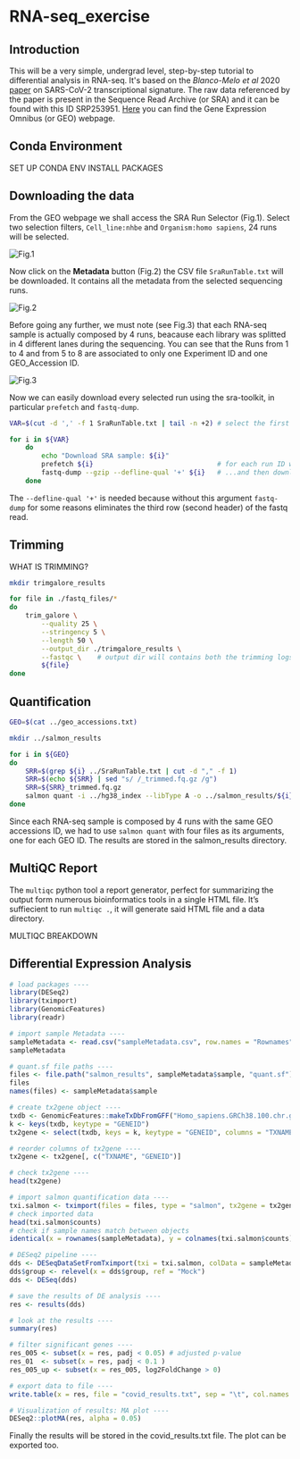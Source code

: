 # RNA-seq_exercise

## Introduction

This will be a very simple, undergrad level, step-by-step tutorial to differential analysis in RNA-seq. It's based on the *Blanco-Melo et al* 2020 [paper](www.biorxiv.org/content/10.1101/2020.03.24.004655v1.full) on SARS-CoV-2 transcriptional signature. The raw data referenced by the paper is present in the Sequence Read Archive (or SRA) and it can be found with this ID SRP253951. [Here](https://www.ncbi.nlm.nih.gov/geo/query/acc.cgi?acc=GSE147507) you can find the Gene Expression Omnibus (or GEO) webpage.

## Conda Environment

SET UP CONDA ENV
INSTALL PACKAGES

## Downloading the data

From the GEO webpage we shall access the SRA Run Selector (Fig.1). Select two selection filters, `Cell_line:nhbe` and `Organism:homo sapiens`, 24 runs will be selected.

![Fig.1](img/fig1.jpg)

Now click on the **Metadata** button (Fig.2) the CSV file `SraRunTable.txt` will be downloaded. It contains all the metadata from the selected sequencing runs.

![Fig.2](img/fig2.jpg)

Before going any further, we must note (see Fig.3) that each RNA-seq sample is actually composed by 4 runs, beacause each library was splitted in 4 different lanes during the sequencing. You can see that the Runs from 1 to 4 and from 5 to 8 are associated to only one Experiment ID and one GEO_Accession ID.

![Fig.3](img/fig3.jpg)

Now we can easily download every selected run using the sra-toolkit, in particular `prefetch` and `fastq-dump`.

```sh
VAR=$(cut -d ',' -f 1 SraRunTable.txt | tail -n +2) # select the first field, containg the IDs needed for the sra-toolkit, and eliminate the header "Run"

for i in ${VAR}
    do
        echo "Download SRA sample: ${i}"
        prefetch ${i}                               # for each run ID we prefetch the data...
        fastq-dump --gzip --defline-qual '+' ${i}   # ...and then download it already decrompressed 
    done
```
The `--defline-qual '+'` is needed because without this argument `fastq-dump` for some reasons eliminates the third row (second header) of the fastq read.

## Trimming

WHAT IS TRIMMING?

```sh
mkdir trimgalore_results

for file in ./fastq_files/*
do 
    trim_galore \
        --quality 25 \
        --stringency 5 \
        --length 50 \
        --output_dir ./trimgalore_results \
        --fastqc \    # output dir will contains both the trimming logs and fastqc results
        ${file}
done
```

## Quantification

```sh
GEO=$(cat ../geo_accessions.txt)

mkdir ../salmon_results

for i in ${GEO}
do
    SRR=$(grep ${i} ../SraRunTable.txt | cut -d "," -f 1)
    SRR=$(echo ${SRR} | sed "s/ /_trimmed.fq.gz /g")
    SRR=${SRR}_trimmed.fq.gz
    salmon quant -i ../hg38_index --libType A -o ../salmon_results/${i} -r ${SRR}
done
```

Since each RNA-seq sample is composed by 4 runs with the same GEO accessions ID, we had to use `salmon quant` with four files as its arguments, one for each GEO ID. The results are stored in the salmon_results directory.

## MultiQC Report

The `multiqc` python tool a report generator, perfect for summarizing the output form numerous bioinformatics tools in a single HTML file. It’s suffiecient to run `multiqc .`, it will generate said HTML file and a data directory.

MULTIQC BREAKDOWN

## Differential Expression Analysis

```r
# load packages ----
library(DESeq2)
library(tximport)
library(GenomicFeatures)
library(readr)

# import sample Metadata ----
sampleMetadata <- read.csv("sampleMetadata.csv", row.names = "Rownames")
sampleMetadata

# quant.sf file paths ----
files <- file.path("salmon_results", sampleMetadata$sample, "quant.sf")
files
names(files) <- sampleMetadata$sample

# create tx2gene object ----
txdb <- GenomicFeatures::makeTxDbFromGFF("Homo_sapiens.GRCh38.100.chr.gtf")
k <- keys(txdb, keytype = "GENEID")
tx2gene <- select(txdb, keys = k, keytype = "GENEID", columns = "TXNAME")

# reorder columns of tx2gene ----
tx2gene <- tx2gene[, c("TXNAME", "GENEID")]

# check tx2gene ----
head(tx2gene)

# import salmon quantification data ----
txi.salmon <- tximport(files = files, type = "salmon", tx2gene = tx2gene, ignoreTxVersion = TRUE)
# check imported data
head(txi.salmon$counts)
# check if sample names match between objects
identical(x = rownames(sampleMetadata), y = colnames(txi.salmon$counts))

# DESeq2 pipeline ----
dds <- DESeqDataSetFromTximport(txi = txi.salmon, colData = sampleMetadata, design = ~group)
dds$group <- relevel(x = dds$group, ref = "Mock")
dds <- DESeq(dds)

# save the results of DE analysis ----
res <- results(dds)

# look at the results ----
summary(res)

# filter significant genes ----
res_005 <- subset(x = res, padj < 0.05) # adjusted p-value
res_01  <- subset(x = res, padj < 0.1 )
res_005_up <- subset(x = res_005, log2FoldChange > 0)

# export data to file ----
write.table(x = res, file = "covid_results.txt", sep = "\t", col.names = NA)

# Visualization of results: MA plot ----
DESeq2::plotMA(res, alpha = 0.05)
```

Finally the results will be stored in the covid_results.txt file. The plot can be exported too.
